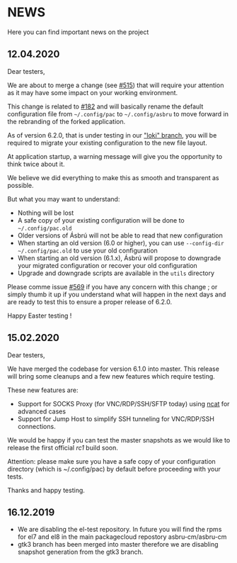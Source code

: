 # NEWS
Here you can find important news on the project

## 12.04.2020

Dear testers,

We are about to merge a change (see [#515](https://github.com/asbru-cm/asbru-cm/pull/515)) that will require your attention as it may have some impact on your working environment.

This change is related to [#182](https://github.com/asbru-cm/asbru-cm/issues/518) and will basically rename the default configuration file from ```~/.config/pac``` to ```~/.config/asbru``` to move forward in the rebranding of the forked application.

As of version 6.2.0, that is under testing in our ["loki" branch](https://github.com/asbru-cm/asbru-cm#testing-new-features), you will be required to migrate your existing configuration to the new file layout.

At application startup, a warning message will give you the opportunity to think twice about it.

We believe we did everything to make this as smooth and transparent as possible.

But what you may want to understand:
- Nothing will be lost
- A safe copy of your existing configuration will be done to ```~/.config/pac.old```
- Older versions of Ásbrú will not be able to read that new configuration
- When starting an old version (6.0 or higher), you can use ```--config-dir ~/.config/pac.old``` to use your old configuration
- When starting an old version (6.1.x), Ásbrú will propose to downgrade your migrated configuration or recover your old configuration
- Upgrade and downgrade scripts are available in the ```utils``` directory

Please comme issue [#569](https://github.com/asbru-cm/asbru-cm/issues/569) if you have any concern with this change ; or simply thumb it up if you understand what will happen in the next days and are ready to test this to ensure a proper release of 6.2.0.

Happy Easter testing !

## 15.02.2020

Dear testers,

We have merged the codebase for version 6.1.0 into master. This release will bring some cleanups and a few new features which require testing.

These new features are:

* Support for SOCKS Proxy (for VNC/RDP/SSH/SFTP today) using [ncat](https://nmap.org/ncat/) for advanced cases
* Support for Jump Host to simplify SSH tunneling for VNC/RDP/SSH connections.

We would be happy if you can test the master snapshots as we would like to release the first official *rc1* build soon.

Attention: please make sure you have a safe copy of your configuration directory (which is ~/.config/pac) by default before proceeding with your tests.

Thanks and happy testing.

## 16.12.2019
* We are disabling the el-test repository. In future you will find the rpms for el7 and el8 in the main packagecloud repostory asbru-cm/asbru-cm
* gtk3 branch has been merged into master therefore we are disabling snapshot generation from the gtk3 branch.
